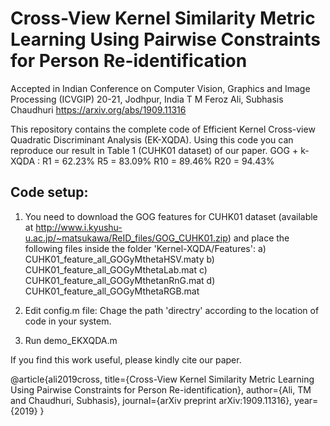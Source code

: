 # Cross-View Kernel Similarity Metric Learning Using Pairwise Constraints for Person Re-identification
Accepted in Indian Conference on Computer Vision, Graphics and Image Processing (ICVGIP) 20-21, Jodhpur, India
T M Feroz Ali, Subhasis Chaudhuri
https://arxiv.org/abs/1909.11316

This repository contains the complete code of Efficient Kernel Cross-view Quadratic Discriminant Analysis (EK-XQDA). Using this code you can reproduce our result in Table 1 (CUHK01 dataset) of our paper.
GOG + k-XQDA : 
R1 = 62.23% 
R5 = 83.09% 
R10 = 89.46%
R20 = 94.43%

Code setup:
-------------
1) You need to download the GOG features for CUHK01 dataset (available at http://www.i.kyushu-u.ac.jp/~matsukawa/ReID_files/GOG_CUHK01.zip) and place the following files inside the folder 'Kernel-XQDA/Features':
a) CUHK01_feature_all_GOGyMthetaHSV.maty
b) CUHK01_feature_all_GOGyMthetaLab.mat
c) CUHK01_feature_all_GOGyMthetanRnG.mat
d) CUHK01_feature_all_GOGyMthetaRGB.mat

2) Edit config.m file:
Chage the path 'directry' according to the location of code in your system.

3) Run demo_EKXQDA.m

If you find this work useful, please kindly cite our paper.

@article{ali2019cross,
title={Cross-View Kernel Similarity Metric Learning Using Pairwise Constraints for Person Re-identification},
author={Ali, TM and Chaudhuri, Subhasis},
journal={arXiv preprint arXiv:1909.11316},
year={2019}
}

